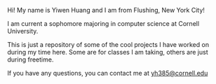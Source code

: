 Hi! My name is Yiwen Huang and I am from Flushing, New York City!

I am current a sophomore majoring in computer science at Cornell University.

This is just a repository of some of the cool projects I have worked on during
my time here. Some are for classes I am taking, others are just during freetime.

If you have any questions, you can contact me at yh385@cornell.edu